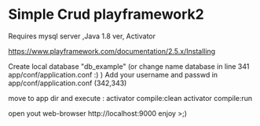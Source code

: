 # Simple Crud playframework2

Requires mysql server ,Java 1.8 ver, Activator

https://www.playframework.com/documentation/2.5.x/Installing

Create local database "db_example" (or change name database in line 341 app/conf/application.conf :) )
Add your username and passwd in app/conf/application.conf (342,343)

move to app dir and execute :
activator compile:clean
activator compile:run

open yout web-browser http://localhost:9000
<a href="http://i.imgur.com/Puli6eJ.png"></a>
enjoy >;)
